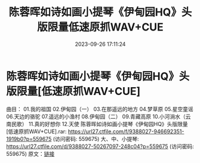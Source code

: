 ﻿---
title: 陈蓉晖如诗如画小提琴《伊甸园HQ》头版限量低速原抓WAV+CUE
date: 2023-09-26 17:11:24
categories: 古典音乐、新世纪、纯音雅乐
tags: 纯音雅乐
---
# 陈蓉晖如诗如画小提琴《伊甸园HQ》头版限量[低速原抓WAV+CUE]

曲目：
01.我的祖国
02.伊甸园（一）
03.在那遥远的地方
04.梦草原
05.星空童谣
06.天边的骆驼
07.遥远的小渔村
08.伊甸园（二）
09.青藏高原
10.小河淌水（云南民歌）
11.真的好想你
12.天使
陈蓉晖如诗如画小提琴《伊甸园HQ》头版限量[低速原抓WAV+CUE].rar: https://url27.ctfile.com/f/9388027-946692351-1919b0?p=559675
(访问密码: 559675)
大、中、小提琴: https://url27.ctfile.com/d/9388027-50267097-248c04?p=559675
(访问密码: 559675)
原文：[链接](https://blog.sina.com.cn/s/blog_1647c7e76010313jf.html)
